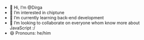 - 👋 Hi, I’m @Dirga
- 👀 I’m interested in chiptune
- 🌱 I’m currently learning back-end development
- 💞️ I’m looking to collaborate on everyone whom know more about JavaScript :/
- 😄 Pronouns: he/him
<!---
Dirgant/Dirgant is a ✨ special ✨ repository because its `README.md` (this file) appears on your GitHub profile.
You can click the Preview link to take a look at your changes.
--->
